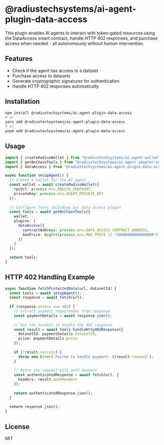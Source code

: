 # @radiustechsystems/ai-agent-plugin-data-access

This plugin enables AI agents to interact with token-gated resources using the DataAccess smart contract, handle HTTP 402 responses, and purchase access when needed - all autonomously without human intervention.

## Features

- Check if the agent has access to a dataset
- Purchase access to datasets
- Generate cryptographic signatures for authentication
- Handle HTTP 402 responses automatically

## Installation

```bash
npm install @radiustechsystems/ai-agent-plugin-data-access
# or
yarn add @radiustechsystems/ai-agent-plugin-data-access
# or
pnpm add @radiustechsystems/ai-agent-plugin-data-access
```

## Usage

```typescript
import { createRadiusWallet } from "@radiustechsystems/ai-agent-wallet";
import { getOnChainTools } from "@radiustechsystems/ai-agent-adapter-vercel-ai";
import { dataAccess } from "@radiustechsystems/ai-agent-plugin-data-access";

async function setupAgent() {
  // Create a wallet for the AI agent
  const wallet = await createRadiusWallet({
    rpcUrl: process.env.RADIUS_ENDPOINT,
    privateKey: process.env.AGENT_PRIVATE_KEY
  });
  
  // Configure tools including our data access plugin
  const tools = await getOnChainTools({
    wallet,
    plugins: [
      dataAccess({
        contractAddress: process.env.DATA_ACCESS_CONTRACT_ADDRESS,
        maxPrice: BigInt(process.env.MAX_PRICE || "50000000000000000")
      })
    ]
  });
  
  return tools;
}
```

## HTTP 402 Handling Example

```typescript
async function fetchProtectedData(url, datasetId) {
  const tools = await setupAgent();
  const response = await fetch(url);
  
  if (response.status === 402) {
    // Extract payment requirement from response
    const paymentDetails = await response.json();
    
    // Use the toolkit to handle the 402 response
    const result = await tools.handleHttp402Response({
      datasetId: paymentDetails.datasetId,
      price: paymentDetails.price
    });
    
    if (!result.success) {
      throw new Error(`Failed to handle payment: ${result.reason}`);
    }
    
    // Retry the request with auth headers
    const authenticatedResponse = await fetch(url, {
      headers: result.authHeaders
    });
    
    return authenticatedResponse.json();
  }
  
  return response.json();
}
```

## License

MIT